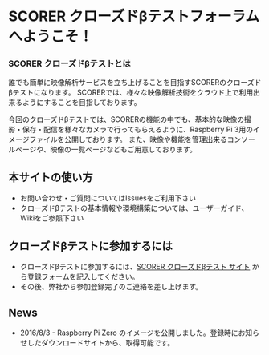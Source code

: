 # SCORER クローズドβテストフォーラムへようこそ！

### SCORER クローズドβテストとは

誰でも簡単に映像解析サービスを立ち上げることを目指すSCORERのクローズドβテストになります。 SCORERでは、様々な映像解析技術をクラウド上で利用出来るようにすることを目指しております。

今回のクローズドβテストでは、SCORERの機能の中でも、基本的な映像の撮影・保存・配信を様々なカメラで行ってもらえるように、Raspberry Pi 3用のイメージファイルを公開しております。 また、映像や機能を管理出来るコンソールページや、映像の一覧ページなどもご用意しております。

## 本サイトの使い方

- お問い合わせ・ご質問についてはIssuesをご利用下さい
- クローズドβテストの基本情報や環境構築については、ユーザーガイド、Wikiをご参照下さい

## クローズドβテストに参加するには
- クローズドβテストに参加するには、[SCORER クローズドβテスト サイト](https://peraichi.com/landing_pages/view/scorercb) から登録フォームを記入してください。
- その後、弊社から参加登録完了のご連絡を差し上げます。

## News
- 2016/8/3 - Raspberry Pi Zero のイメージを公開しました。登録時にお知らせしたダウンロードサイトから、取得可能です。
